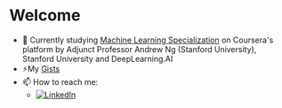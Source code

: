 <!--
**mvarrone/mvarrone** is a ✨ _special_ ✨ repository because its `README.md` (this file) appears on your GitHub profile.

Here are some ideas to get you started:

- 🔭 I’m currently working on ...
- 🌱 I’m currently learning ...
- 👯 I’m looking to collaborate on ...
- 🤔 I’m looking for help with ...
- 💬 Ask me about ...
- 📫 How to reach me: ...
- 😄 Pronouns: ...
- ⚡ Fun fact: ...


### Hi there 👋
-->

# Welcome <!--![](https://komarev.com/ghpvc/?username=mvarrone)-->

- 🌱 Currently studying [Machine Learning Specialization](https://www.coursera.org/specializations/machine-learning-introduction) on Coursera's platform by Adjunct Professor Andrew Ng (Stanford University), Stanford University and DeepLearning.AI
- ⚡My [Gists](https://gist.github.com/mvarrone)
- 📫 How to reach me:
  * [![LinkedIn](https://img.shields.io/badge/LinkedIn-0077B5?style=for-the-badge&logo=linkedin&logoColor=white)](https://www.linkedin.com/in/matiasvarrone/)
